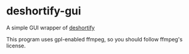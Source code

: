 # deshortify-gui

A simple GUI wrapper of [deshortify](https://github.com/VioletXF/deshortify)

This program uses gpl-enabled ffmpeg, so you should follow ffmpeg's license.

